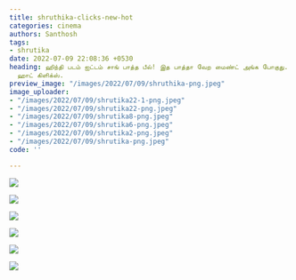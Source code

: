 ```yaml
---
title: shruthika-clicks-new-hot
categories: cinema
authors: Santhosh
tags:
- shrutika
date: 2022-07-09 22:08:36 +0530
heading: ஹிந்தி படம் ஐட்டம் சாங் பாத்த பீல்! இத பாத்தா வேற மைண்ட் அங்க போகுது. சுருத்திகா
  ஹாட் கிளிக்ஸ்.
preview_image: "/images/2022/07/09/shruthika-png.jpeg"
image_uploader:
- "/images/2022/07/09/shrutika22-1-png.jpeg"
- "/images/2022/07/09/shrutika22-png.jpeg"
- "/images/2022/07/09/shrutika8-png.jpeg"
- "/images/2022/07/09/shrutika6-png.jpeg"
- "/images/2022/07/09/shrutika2-png.jpeg"
- "/images/2022/07/09/shrutika-png.jpeg"
code: ''

---
```

![](/images/2022/07/09/shrutika22-1-png.jpeg)

![](/images/2022/07/09/shrutika-png.jpeg)

![](/images/2022/07/09/shrutika2-png.jpeg)

![](/images/2022/07/09/shrutika8-png.jpeg)

![](/images/2022/07/09/shrutika6-png.jpeg)

![](/images/2022/07/09/shrutika22-png.jpeg)
